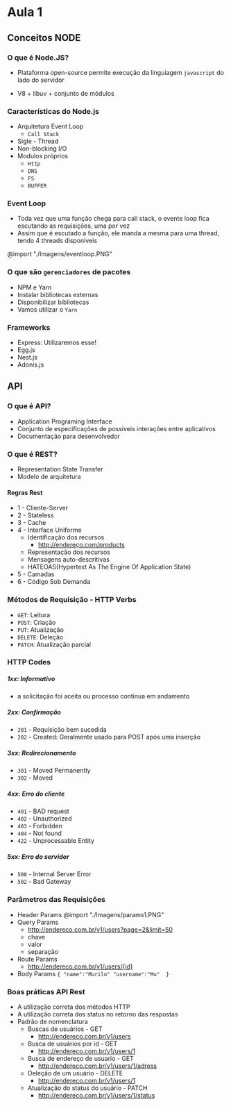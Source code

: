 # Aula 1
## Conceitos NODE
### O que é Node.JS?
  - Plataforma open-source permite execução da linguiagem `javascript` do lado do servidor

  - V8 + libuv + conjunto de módulos

### Características do Node.js
- Arquitetura Event Loop
  - `Call Stack`
- Sigle - Thread
- Non-blocking I/O
- Modulos próprios 
  - `Http`
  - `DNS `
  - `FS`
  - `BUFFER`

### Event Loop
- Toda vez que uma função chega para call stack, o evente loop fica escutando as requisições, uma por vez
- Assim que é escutado a função, ele manda a mesma para uma thread, tendo 4 threads disponiveis

@import "./Imagens/eventloop.PNG"

### O que são `gerenciadores` de pacotes
- NPM e Yarn
- Instalar bibliotecas externas
- Disponibilizar bibliotecas
- Vamos utilizar o `Yarn`

### Frameworks
- Express: Utilizaremos esse!
- Egg.js
- Nest.js
- Adonis.js

## API
### O que é API?
- Application Programing Interface
- Conjunto de especificações de possíveis interações entre aplicativos
- Documentação para desenvolvedor
### O que é REST?
- Representation State Transfer
- Modelo de arquitetura
#### Regras Rest
- 1 - Cliente-Server
- 2 - Stateless 
- 3 - Cache
- 4 - Interface Uniforme
  - Identificação dos recursos
     - http://endereço.com/products
  - Representação dos recursos
  - Mensagens auto-descritivas
  - HATEOAS(Hypertext As The Engine Of Application State)
- 5 - Camadas
- 6 - Código Sob Demanda

### Métodos de Requisição - HTTP Verbs
- `GET`: Leitura
- `POST`: Criação
- `PUT`: Atualização
- `DELETE`: Deleção
- `PATCH`: Atualização parcial
### HTTP Codes
##### 1xx: Informativo 
- a solicitação foi aceita ou processo continua em andamento

##### 2xx: Confirmação
  - `201` - Requisição bem sucedida
  - `202` - Created: Geralmente usado para POST após uma inserção 

##### 3xx: Redirecionamento
  - `301` - Moved Permanently
  - `302` - Moved 

##### 4xx: Erro do cliente
  - `401` - BAD request
  - `402` - Unauthorized
  - `403` - Forbidden
  - `404` - Not found
  - `422` - Unprocessable Entity

 ##### 5xx: Erro do servidor
 - `500` - Internal Server Error
 - `502` - Bad Gateway 

 ### Parâmetros das Requisições
- Header Params
@import "./Imagens/params1.PNG"
- Query Params
  - http://endereco.com.br/v1/users?page=2&limit=50
  - chave
  - valor
  - separação
- Route Params
  - http://endereco.com.br/v1/users/{id}
- Body Params
`
  {
    "name":"Murilo"
    "username":"Mu" 
  } 
`

### Boas práticas API Rest
- A utilização correta dos métodos HTTP
- A utilização correta dos status no retorno das respostas
- Padrão de nomenclatura
  - Buscas de usuários - GET
    - http://endereco.com.br/v1/users
  - Busca de usuários por id - GET
    - http://endereco.com.br/v1/users/1
  - Busca de endereço de usuario - GET
    - http://endereco.com.br/v1/users/1/adress
  - Deleção de um usuário - DELETE
    - http://endereco.com.br/v1/users/1
  - Atualização do status do usuário - PATCH
    - http://endereco.com.br/v1/users/1/status







